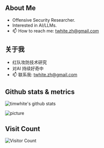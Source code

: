 ## About Me

- Offensive Security Researcher.
- Interested in AI/LLMs.
- 📫 How to reach me: twhite.zh@gmail.com

## 关于我

- 红队攻防技术研究
- 对AI 持续好奇中
- 📫 联系我: twhite.zh@gmail.com

## Github stats & metrics
![timwhite's github stats](https://github-readme-stats.vercel.app/api?username=timwhitez&count_private=true&show_icons=true)

![picture](https://raw.githubusercontent.com/saadeghi/saadeghi/master/dino.gif)

## Visit Count
![Visitor Count](https://profile-counter.glitch.me/timwhitez/count.svg)
